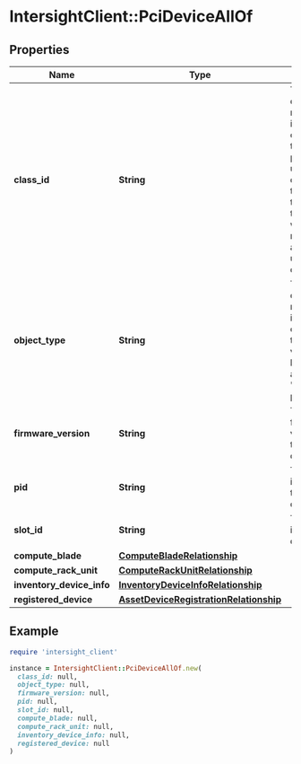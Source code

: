 # IntersightClient::PciDeviceAllOf

## Properties

| Name | Type | Description | Notes |
| ---- | ---- | ----------- | ----- |
| **class_id** | **String** | The fully-qualified name of the instantiated, concrete type. This property is used as a discriminator to identify the type of the payload when marshaling and unmarshaling data. | [default to &#39;pci.Device&#39;] |
| **object_type** | **String** | The fully-qualified name of the instantiated, concrete type. The value should be the same as the &#39;ClassId&#39; property. | [default to &#39;pci.Device&#39;] |
| **firmware_version** | **String** | The running firmware version of the PCI device. | [optional] |
| **pid** | **String** | The product identifier of the PCI device. | [optional] |
| **slot_id** | **String** | The PCI slot id of the PCI device. | [optional][readonly] |
| **compute_blade** | [**ComputeBladeRelationship**](ComputeBladeRelationship.md) |  | [optional] |
| **compute_rack_unit** | [**ComputeRackUnitRelationship**](ComputeRackUnitRelationship.md) |  | [optional] |
| **inventory_device_info** | [**InventoryDeviceInfoRelationship**](InventoryDeviceInfoRelationship.md) |  | [optional] |
| **registered_device** | [**AssetDeviceRegistrationRelationship**](AssetDeviceRegistrationRelationship.md) |  | [optional] |

## Example

```ruby
require 'intersight_client'

instance = IntersightClient::PciDeviceAllOf.new(
  class_id: null,
  object_type: null,
  firmware_version: null,
  pid: null,
  slot_id: null,
  compute_blade: null,
  compute_rack_unit: null,
  inventory_device_info: null,
  registered_device: null
)
```

